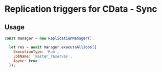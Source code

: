 # Replication triggers for CData - Sync
## Usage
```js
const manager = new ReplicationManager();

  let res = await manager.executeAllJobs({
    ExecutionType: 'Run',
    JobName: 'master_reservas',
    Async: true
  });
```